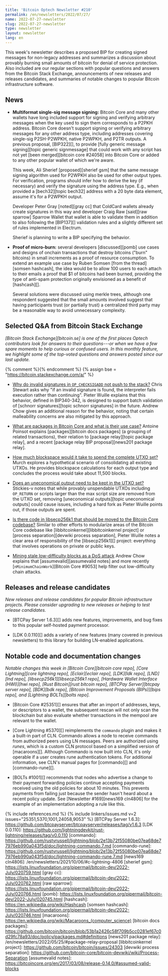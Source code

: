 ```yaml
---
title: 'Bitcoin Optech Newsletter #210'
permalink: /en/newsletters/2022/07/27/
name: 2022-07-27-newsletter
slug: 2022-07-27-newsletter
type: newsletter
layout: newsletter
lang: en
---
```

This week's newsletter describes a proposed BIP for creating signed
messages for non-legacy addresses and summarizes a discussion about
provably burning small amounts of bitcoin for denial of service
protection.  Also included are our regular sections with popular
questions and answers from the Bitcoin Stack Exchange, announcements of
new releases and releases candidates, and summaries of notable changes
to popular Bitcoin infrastructure software.

## News

- **Multiformat single-sig message signing:** Bitcoin Core and many
  other wallets have long included support for signing and verifying
  arbitrary messages when the key used to sign them corresponds to a
  P2PKH address.  Bitcoin Core doesn't support signing or verifying
  arbitrary messages for any other address type, including addresses
  covering single-sig P2SH-P2WPKH, native P2WPKH, and P2TR outputs.  A
  previous proposal, [BIP322][], to provide [fully generic message
  signing][topic generic signmessage] that could work with any script
  has not yet [been merged][bitcoin core #24058] into Bitcoin Core or
  added to any other popular wallet of which we're aware.

    This week, Ali Sherief [proposed][sherief gsm] that the same message
    signing algorithm used for P2WPKH also be used for other output
    types.  For verification, programs should infer how to derive the
    key (if necessary) and verify the signature using the address type.
    E.g., when provided a [bech32][topic bech32] address with a 20 byte
    data element, assume it's for a P2WPKH output.

    Developer Peter Gray [noted][gray cc] that ColdCard
    wallets already create signatures in this way and developer Craig
    Raw [said][raw sparrow] Sparrow Wallet that wallet is able to
    validate them in addition to also following the [BIP137][]
    validation rules and a slightly different set of rules implemented
    in Electrum.

    Sherief is planning to write a BIP specifying the behavior.

- **Proof of micro-burn:** several developers [discussed][pomb]
  use cases and designs of onchain transactions that destroy bitcoins
  ("burn" bitcoins) in small increments as a proof of resource
  consumption. To extend an example use case by Ruben
  Somsen [from the thread][somsen hashcash], the idea would be to
  allow 100 users to each attach to their emails a proof that $1 of
  bitcoins had been burned, providing the type of anti-spam protection
  originally envisioned as a benefit of [hashcash][].

    Several solutions were discussed using merkle trees, although one
    respondent suggested that the small amounts involved suggest that
    having participants trust (or partially trust) a centralized third
    party may be a reasonable way to avoid unnecessary complexity.

## Selected Q&A from Bitcoin Stack Exchange

*[Bitcoin Stack Exchange][bitcoin.se] is one of the first places Optech
contributors look for answers to their questions---or when we have a
few spare moments to help curious or confused users.  In
this monthly feature, we highlight some of the top-voted questions and
answers posted since our last update.*

{% comment %}<!-- https://bitcoin.stackexchange.com/search?tab=votes&q=created%3a1m..%20is%3aanswer -->{% endcomment %}
{% assign bse = "https://bitcoin.stackexchange.com/a/" %}

- [Why do invalid signatures in `OP_CHECKSIGADD` not push to the stack?]({{bse}}114446)
  Chris Stewart asks why "if an invalid signature is found, the interpreter fails
  execution rather than continuing". Pieter Wuille explains that this behavior,
  defined in BIP340-342, is designed to support batch validation of
  [schnorr signatures][topic schnorr signatures] in the future.
  Andrew Chow gives an additional reason for the behavior, noting that
  certain malleability concerns are also mitigated by this approach.

- [What are packages in Bitcoin Core and what is their use case?]({{bse}}114305)
  Antoine Poinsot explains [packages][bitcoin docs packages] (a grouping of
  related transactions), their relation to [package relay][topic package relay],
  and a recent [package relay BIP proposal][news201 package relay].

- [How much blockspace would it take to spend the complete UTXO set?]({{bse}}114043)
  Murch explores a hypothetical scenario of consolidating all existing UTXOs. He
  provides blockspace calculations for each output type and concludes the process would
  take about 11,500 blocks.

- [Does an uneconomical output need to be kept in the UTXO set?]({{bse}}114493)
  Stickies-v notes that while provably unspendable UTXOs including `OP_RETURN`
  or scripts larger than the max script size are removed from the UTXO
  set, removing [uneconomical outputs][topic uneconomical outputs] could cause
  issues, including a hard fork as Pieter Wuille points out, if those outputs are spent.

- [Is there code in libsecp256k1 that should be moved to the Bitcoin Core codebase?]({{bse}}114467)
  Similar to other efforts to modularize areas of the Bitcoin Core codebase like
  [libbitcoinkernel][libbitcoinkernel project] or [process separation][devwiki
  process separation], Pieter Wuille notes a clear area of responsibility of the
  [libsecp256k1][] project: everything that involves operations on private or public keys.

- [Mining stale low-difficulty blocks as a DoS attack]({{bse}}114241)
  Andrew Chow explains that [assumevalid][assumevalid notes] and more recently
  [`nMinimumChainWork`][Bitcoin Core #9053] help filter out low-difficulty chain attacks.

## Releases and release candidates

*New releases and release candidates for popular Bitcoin infrastructure
projects.  Please consider upgrading to new releases or helping to test
release candidates.*

- [BTCPay Server 1.6.3][] adds new features, improvements, and bug fixes
  to this popular self-hosted payment processor.

- [LDK 0.0.110][] adds a variety of new features (many covered in
  previous newsletters) to this library for building LN-enabled
  applications.

## Notable code and documentation changes

*Notable changes this week in [Bitcoin Core][bitcoin core repo], [Core
Lightning][core lightning repo], [Eclair][eclair repo], [LDK][ldk repo],
[LND][lnd repo], [libsecp256k1][libsecp256k1 repo], [Hardware Wallet
Interface (HWI)][hwi repo], [Rust Bitcoin][rust bitcoin repo], [BTCPay
Server][btcpay server repo], [BDK][bdk repo], [Bitcoin Improvement
Proposals (BIPs)][bips repo], and [Lightning BOLTs][bolts repo].*

- [Bitcoin Core #25351][] ensures that after an import of addresses,
  keys, or descriptors to a wallet, the subsequent rescan will not only
  scan the blockchain but also evaluate whether transactions in the
  mempool are relevant to the wallet.

- [Core Lightning #5370][] reimplements the `commando` plugin and makes
  it a built-in part of CLN.  Commando allows a node to receive commands
  from authorized peers using LN messages.  Peers are authorized using
  *runes*, which is a custom CLN protocol based on a simplified version
  of [macaroons][].  Although Commando is now built into CLN, it's only
  operable if a user creates rune authentication tokens.  For additional
  information, see CLN's manual pages for [commando][] and [commando-rune][].

- [BOLTs #1001][] recommends that nodes who advertise a change to their
  payment forwarding policies continue accepting payments received
  using the old policies for about 10 minutes.  This prevents payments
  from failing just because the sender hasn't heard about a recent
  policy update.  See [Newsletter #169][news169 cln4806] for the example
  of an implementation adopting a rule like this.

{% include references.md %}
{% include linkers/issues.md v=2 issues="25351,5370,1001,24058,9053" %}
[BTCPay Server 1.6.3]: https://github.com/btcpayserver/btcpayserver/releases/tag/v1.6.3
[LDK 0.0.110]: https://github.com/lightningdevkit/rust-lightning/releases/tag/v0.0.110
[commando]: https://github.com/rustyrussell/lightning/blob/2e13b72f55080be07ea68de77976eb990a043f5d/doc/lightning-commando.7.md
[commando-rune]: https://github.com/rustyrussell/lightning/blob/2e13b72f55080be07ea68de77976eb990a043f5d/doc/lightning-commando-rune.7.md
[news169 cln4806]: /en/newsletters/2021/10/06/#c-lightning-4806
[sherief gsm]: https://lists.linuxfoundation.org/pipermail/bitcoin-dev/2022-July/020759.html
[gray cc]: https://lists.linuxfoundation.org/pipermail/bitcoin-dev/2022-July/020762.html
[raw sparrow]: https://lists.linuxfoundation.org/pipermail/bitcoin-dev/2022-July/020766.html
[pomb]: https://lists.linuxfoundation.org/pipermail/bitcoin-dev/2022-July/020745.html
[hashcash]: https://en.wikipedia.org/wiki/Hashcash
[somsen hashcash]: https://lists.linuxfoundation.org/pipermail/bitcoin-dev/2022-July/020746.html
[macaroons]: https://en.wikipedia.org/wiki/Macaroons_(computer_science)
[bitcoin docs packages]: https://github.com/bitcoin/bitcoin/blob/53b1a2426c58f709b5cc0281ef67c0d29fc78a93/doc/policy/packages.md#definitions
[news201 package relay]: /en/newsletters/2022/05/25/#package-relay-proposal
[libbitcoinkernel project]: https://github.com/bitcoin/bitcoin/issues/24303
[devwiki process separation]: https://github.com/bitcoin-core/bitcoin-devwiki/wiki/Process-Separation
[assumevalid notes]: https://bitcoincore.org/en/2017/03/08/release-0.14.0/#assumed-valid-blocks
